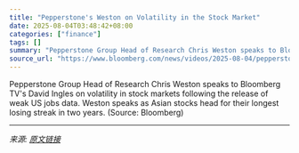 ```yaml
---
title: "Pepperstone's Weston on Volatility in the Stock Market"
date: 2025-08-04T03:48:42+08:00
categories: ["finance"]
tags: []
summary: "Pepperstone Group Head of Research Chris Weston speaks to Bloomberg TV's David Ingles on volatility in stock markets following the release of weak US jobs data. Weston speaks as Asian stocks head for "
source_url: "https://www.bloomberg.com/news/videos/2025-08-04/pepperstone-s-weston-on-volatility-in-the-stock-market"
---
```


Pepperstone Group Head of Research Chris Weston speaks to Bloomberg TV's David Ingles on volatility in stock markets following the release of weak US jobs data. Weston speaks as Asian stocks head for their longest losing streak in two years. (Source: Bloomberg)

---

*来源: [原文链接](https://www.bloomberg.com/news/videos/2025-08-04/pepperstone-s-weston-on-volatility-in-the-stock-market)*
